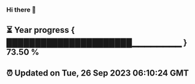### Hi there 👋
⏳ Year progress { ██████████████████████▁▁▁▁▁▁▁▁ } 73.50 %
---
⏰ Updated on Tue, 26 Sep 2023 06:10:24 GMT
---
